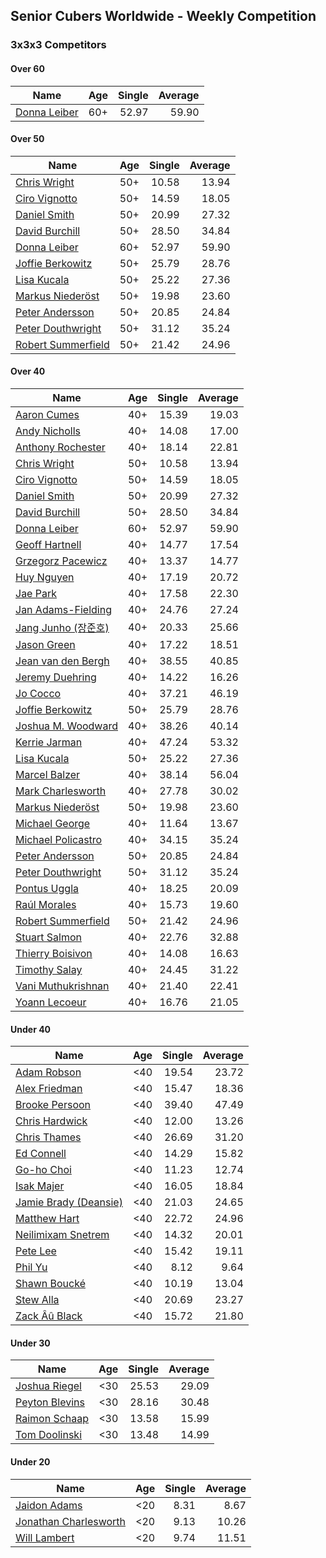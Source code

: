 ## Senior Cubers Worldwide - Weekly Competition
### 3x3x3 Competitors

#### Over 60

| Name | Age | Single | Average |
| -- | :--: | --: | --: |
| [Donna Leiber](../../persons/donna_leiber.md) | 60+ | 52.97 | 59.90 |

#### Over 50

| Name | Age | Single | Average |
| -- | :--: | --: | --: |
| [Chris Wright](../../persons/chris_wright.md) | 50+ | 10.58 | 13.94 |
| [Ciro Vignotto](../../persons/ciro_vignotto.md) | 50+ | 14.59 | 18.05 |
| [Daniel Smith](../../persons/daniel_smith.md) | 50+ | 20.99 | 27.32 |
| [David Burchill](../../persons/david_burchill.md) | 50+ | 28.50 | 34.84 |
| [Donna Leiber](../../persons/donna_leiber.md) | 60+ | 52.97 | 59.90 |
| [Joffie Berkowitz](../../persons/joffie_berkowitz.md) | 50+ | 25.79 | 28.76 |
| [Lisa Kucala](../../persons/lisa_kucala.md) | 50+ | 25.22 | 27.36 |
| [Markus Niederöst](../../persons/markus_niederost.md) | 50+ | 19.98 | 23.60 |
| [Peter Andersson](../../persons/peter_andersson.md) | 50+ | 20.85 | 24.84 |
| [Peter Douthwright](../../persons/peter_douthwright.md) | 50+ | 31.12 | 35.24 |
| [Robert Summerfield](../../persons/robert_summerfield.md) | 50+ | 21.42 | 24.96 |

#### Over 40

| Name | Age | Single | Average |
| -- | :--: | --: | --: |
| [Aaron Cumes](../../persons/aaron_cumes.md) | 40+ | 15.39 | 19.03 |
| [Andy Nicholls](../../persons/andy_nicholls.md) | 40+ | 14.08 | 17.00 |
| [Anthony Rochester](../../persons/anthony_rochester.md) | 40+ | 18.14 | 22.81 |
| [Chris Wright](../../persons/chris_wright.md) | 50+ | 10.58 | 13.94 |
| [Ciro Vignotto](../../persons/ciro_vignotto.md) | 50+ | 14.59 | 18.05 |
| [Daniel Smith](../../persons/daniel_smith.md) | 50+ | 20.99 | 27.32 |
| [David Burchill](../../persons/david_burchill.md) | 50+ | 28.50 | 34.84 |
| [Donna Leiber](../../persons/donna_leiber.md) | 60+ | 52.97 | 59.90 |
| [Geoff Hartnell](../../persons/geoff_hartnell.md) | 40+ | 14.77 | 17.54 |
| [Grzegorz Pacewicz](../../persons/grzegorz_pacewicz.md) | 40+ | 13.37 | 14.77 |
| [Huy Nguyen](../../persons/huy_nguyen.md) | 40+ | 17.19 | 20.72 |
| [Jae Park](../../persons/jae_park.md) | 40+ | 17.58 | 22.30 |
| [Jan Adams-Fielding](../../persons/jan_adams_fielding.md) | 40+ | 24.76 | 27.24 |
| [Jang Junho (장준호)](../../persons/jang_junho.md) | 40+ | 20.33 | 25.66 |
| [Jason Green](../../persons/jason_green.md) | 40+ | 17.22 | 18.51 |
| [Jean van den Bergh](../../persons/jean_van_den_bergh.md) | 40+ | 38.55 | 40.85 |
| [Jeremy Duehring](../../persons/jeremy_duehring.md) | 40+ | 14.22 | 16.26 |
| [Jo Cocco](../../persons/jo_cocco.md) | 40+ | 37.21 | 46.19 |
| [Joffie Berkowitz](../../persons/joffie_berkowitz.md) | 50+ | 25.79 | 28.76 |
| [Joshua M. Woodward](../../persons/joshua_m_woodward.md) | 40+ | 38.26 | 40.14 |
| [Kerrie Jarman](../../persons/kerrie_jarman.md) | 40+ | 47.24 | 53.32 |
| [Lisa Kucala](../../persons/lisa_kucala.md) | 50+ | 25.22 | 27.36 |
| [Marcel Balzer](../../persons/marcel_balzer.md) | 40+ | 38.14 | 56.04 |
| [Mark Charlesworth](../../persons/mark_charlesworth.md) | 40+ | 27.78 | 30.02 |
| [Markus Niederöst](../../persons/markus_niederost.md) | 50+ | 19.98 | 23.60 |
| [Michael George](../../persons/michael_george.md) | 40+ | 11.64 | 13.67 |
| [Michael Policastro](../../persons/michael_policastro.md) | 40+ | 34.15 | 35.24 |
| [Peter Andersson](../../persons/peter_andersson.md) | 50+ | 20.85 | 24.84 |
| [Peter Douthwright](../../persons/peter_douthwright.md) | 50+ | 31.12 | 35.24 |
| [Pontus Uggla](../../persons/pontus_uggla.md) | 40+ | 18.25 | 20.09 |
| [Raúl Morales](../../persons/raul_morales.md) | 40+ | 15.73 | 19.60 |
| [Robert Summerfield](../../persons/robert_summerfield.md) | 50+ | 21.42 | 24.96 |
| [Stuart Salmon](../../persons/stuart_salmon.md) | 40+ | 22.76 | 32.88 |
| [Thierry Boisivon](../../persons/thierry_boisivon.md) | 40+ | 14.08 | 16.63 |
| [Timothy Salay](../../persons/timothy_salay.md) | 40+ | 24.45 | 31.22 |
| [Vani Muthukrishnan](../../persons/vani_muthukrishnan.md) | 40+ | 21.40 | 22.41 |
| [Yoann Lecoeur](../../persons/yoann_lecoeur.md) | 40+ | 16.76 | 21.05 |

#### Under 40

| Name | Age | Single | Average |
| -- | :--: | --: | --: |
| [Adam Robson](../../persons/adam_robson.md) | <40 | 19.54 | 23.72 |
| [Alex Friedman](../../persons/alex_friedman.md) | <40 | 15.47 | 18.36 |
| [Brooke Persoon](../../persons/brooke_persoon.md) | <40 | 39.40 | 47.49 |
| [Chris Hardwick](../../persons/chris_hardwick.md) | <40 | 12.00 | 13.26 |
| [Chris Thames](../../persons/chris_thames.md) | <40 | 26.69 | 31.20 |
| [Ed Connell](../../persons/ed_connell.md) | <40 | 14.29 | 15.82 |
| [Go-ho Choi](../../persons/go_ho_choi.md) | <40 | 11.23 | 12.74 |
| [Isak Majer](../../persons/isak_majer.md) | <40 | 16.05 | 18.84 |
| [Jamie Brady (Deansie)](../../persons/jamie_brady.md) | <40 | 21.03 | 24.65 |
| [Matthew Hart](../../persons/matthew_hart.md) | <40 | 22.72 | 24.96 |
| [Neilimixam Snetrem](../../persons/neilimixam_snetrem.md) | <40 | 14.32 | 20.01 |
| [Pete Lee](../../persons/pete_lee.md) | <40 | 15.42 | 19.11 |
| [Phil Yu](../../persons/phil_yu.md) | <40 | 8.12 | 9.64 |
| [Shawn Boucké](../../persons/shawn_boucke.md) | <40 | 10.19 | 13.04 |
| [Stew Alla](../../persons/stew_alla.md) | <40 | 20.69 | 23.27 |
| [Zack Âû Black](../../persons/zack_au_black.md) | <40 | 15.72 | 21.80 |

#### Under 30

| Name | Age | Single | Average |
| -- | :--: | --: | --: |
| [Joshua Riegel](../../persons/joshua_riegel.md) | <30 | 25.53 | 29.09 |
| [Peyton Blevins](../../persons/peyton_blevins.md) | <30 | 28.16 | 30.48 |
| [Raimon Schaap](../../persons/raimon_schaap.md) | <30 | 13.58 | 15.99 |
| [Tom Doolinski](../../persons/tom_doolinski.md) | <30 | 13.48 | 14.99 |

#### Under 20

| Name | Age | Single | Average |
| -- | :--: | --: | --: |
| [Jaidon Adams](../../persons/jaidon_adams.md) | <20 | 8.31 | 8.67 |
| [Jonathan Charlesworth](../../persons/jonathan_charlesworth.md) | <20 | 9.13 | 10.26 |
| [Will Lambert](../../persons/will_lambert.md) | <20 | 9.74 | 11.51 |


<!-- Global site tag (gtag.js) - Google Analytics -->
<script async src="https://www.googletagmanager.com/gtag/js?id=UA-86348435-3"></script>
<script>window.dataLayer = window.dataLayer || []; function gtag() {dataLayer.push(arguments);} gtag('js', new Date()); gtag('config', 'UA-86348435-3');</script>
